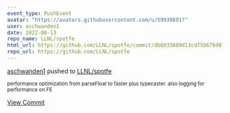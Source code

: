 ```yaml
---
event_type: PushEvent
avatar: "https://avatars.githubusercontent.com/u/59938691?"
user: aschwanden1
date: 2022-06-13
repo_name: LLNL/spotfe
html_url: https://github.com/LLNL/spotfe/commit/db6833689d13cd75b676987fc4ad327152a7b78a
repo_url: https://github.com/LLNL/spotfe
---
```


<a href='https://github.com/aschwanden1' target='_blank'>aschwanden1</a> pushed to <a href='https://github.com/LLNL/spotfe' target='_blank'>LLNL/spotfe</a>

<small>performance optimization from parseFloat to faster plus typecaster.  also logging for performance on FE</small>

<a href='https://github.com/LLNL/spotfe/commit/db6833689d13cd75b676987fc4ad327152a7b78a' target='_blank'>View Commit</a>